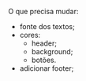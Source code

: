 O que precisa mudar:
- fonte dos textos;
- cores:
  - header;
  - background;
  - botões.
- adicionar footer;
